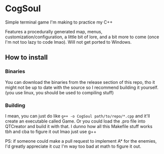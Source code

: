 # CogSoul
Simple terminal game I'm making to practice my C++

Features a procedurally generated map, menus, customization/configuration, a little bit of lore, and a bit more to come (once I'm not too lazy to code lmao).
Will not get ported to Windows.

## How to install
### Binaries
You can download the binaries from the release section of this repo, tho it might not be up to date with the source so I recommend building it yourself. (you use linux, you should be used to compiling stuff)
### Building
I mean, you can just do like ``g++ -o CogSoul path/to/repo/*.cpp`` and it'll create an executable called Game.
Or you could load the .pro file into QTCreator and build it with that.
I dunno how all this Makefile stuff works tbh and cba to figure it out lmao just use g++


PS: if someone could make a pull request to implement A* for the enemies, I'd greatly appreciate it cuz I'm way too bad at math to figure it out.
